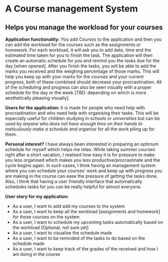 # A Course management System

## Helps you manage the workload for your courses

**Application functionality:**
You add *Courses* to the application and then you can add the workload for the courses such as the assignments or
homework. For each workload, it will ask you to add date, time and the estimated time taken for you to finish the task. The
application will then create an automatic schedule for you and remind you the tasks due for the day [when opened]. After
you finish the tasks, you will be able to add the marks you received and the weighing percentage of those marks. This will
help you keep up with your marks for the courses and your current progress, both of these combined should decrease your
procrastination. All of the scheduling and progress can also be seen visually with a proper schedule for the day or the
week [TBD: depending on which is more aesthetically pleasing visually].

**Users for the application:**
It is made for people who need help with procrastination and who need help with organising their tasks.
This will be especially useful for children studying in *schools* or *universities* but can be used by *anyone who does not
have enough time on their hands to meticulously make a schedule and organise* for all the work piling up for them.

**Personal interest?**
I have always been interested in preparing an optimum schedule for myself which helps me relax. While taking
summer courses right after a short vacation, I realised how easy it is for pressure to make you less organised which makes
you less productive/procrastinate and the cycle begins again. In such cases, I think having an management system where you
can schedule your courses' work and keep up with progress you are making in the course can ease the pressure of getting
the tasks done. Also, I think that having a user friendly interface that automatically schedules tasks for you can be
really helpful for almost everyone.

**User story for my application:**
- As a user, I want to add add my courses to the system
- As a user, I want to keep all the workload [assignments and homework] for those courses on the system
- As a user, I want to schedule my upcoming tasks automatically based on the workload [Optional, not sure yet]
- As a user, I want to visualise the schedule made
- As a user, I want to be reminded of the tasks to do based on the schedule made
- As a user, I want to keep track of the grades of the received and how I am doing in the course
